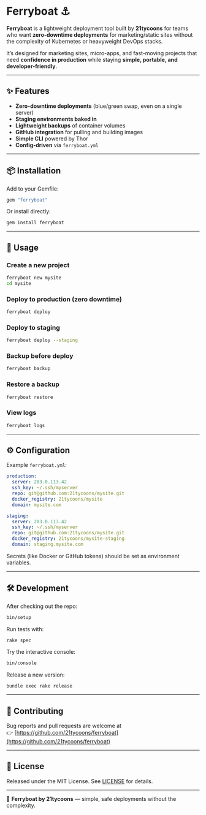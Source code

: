 # Ferryboat ⚓️

**Ferryboat** is a lightweight deployment tool built by **21tycoons** for teams who want **zero-downtime deployments** for marketing/static sites without the complexity of Kubernetes or heavyweight DevOps stacks.  

It’s designed for marketing sites, micro-apps, and fast-moving projects that need **confidence in production** while staying **simple, portable, and developer-friendly**.

---

## ✨ Features

- **Zero-downtime deployments** (blue/green swap, even on a single server)
- **Staging environments baked in**
- **Lightweight backups** of container volumes
- **GitHub integration** for pulling and building images
- **Simple CLI** powered by Thor
- **Config-driven** via `ferryboat.yml`

---

## 📦 Installation

Add to your Gemfile:

```ruby
gem "ferryboat"
```

Or install directly:

```bash
gem install ferryboat
```

---

## 🚀 Usage

### Create a new project

```bash
ferryboat new mysite
cd mysite
```

### Deploy to production (zero downtime)

```bash
ferryboat deploy
```

### Deploy to staging

```bash
ferryboat deploy --staging
```

### Backup before deploy

```bash
ferryboat backup
```

### Restore a backup

```bash
ferryboat restore
```

### View logs

```bash
ferryboat logs
```

---

## ⚙️ Configuration

Example `ferryboat.yml`:

```yaml
production:
  server: 203.0.113.42
  ssh_key: ~/.ssh/myserver
  repo: git@github.com:21tycoons/mysite.git
  docker_registry: 21tycoons/mysite
  domain: mysite.com

staging:
  server: 203.0.113.42
  ssh_key: ~/.ssh/myserver
  repo: git@github.com:21tycoons/mysite.git
  docker_registry: 21tycoons/mysite-staging
  domain: staging.mysite.com
```

Secrets (like Docker or GitHub tokens) should be set as environment variables.

---

## 🛠 Development

After checking out the repo:

```bash
bin/setup
```

Run tests with:

```bash
rake spec
```

Try the interactive console:

```bash
bin/console
```

Release a new version:

```bash
bundle exec rake release
```

---

## 🤝 Contributing

Bug reports and pull requests are welcome at  
👉 [https://github.com/21tycoons/ferryboat](https://github.com/21tycoons/ferryboat)  

---

## 📜 License

Released under the MIT License. See [LICENSE](LICENSE) for details.

---

🚢 **Ferryboat by 21tycoons** — simple, safe deployments without the complexity.

